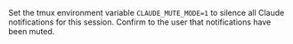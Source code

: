 Set the tmux environment variable `CLAUDE_MUTE_MODE=1` to silence all Claude notifications for this session. Confirm to the user that notifications have been muted.
